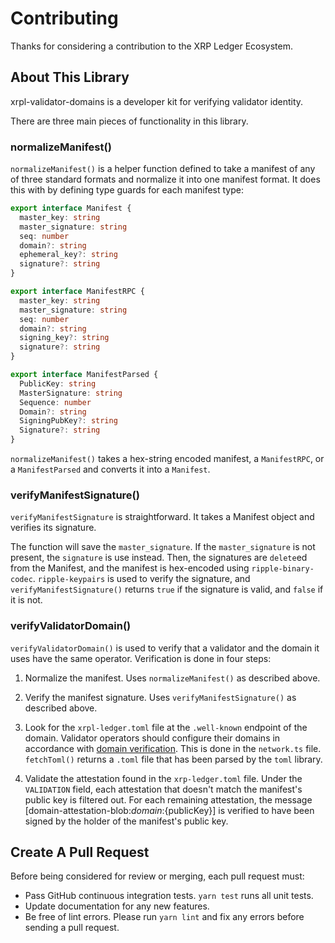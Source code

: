 # Contributing

Thanks for considering a contribution to the XRP Ledger Ecosystem.

## About This Library
xrpl-validator-domains is a developer kit for verifying validator identity.

There are three main pieces of functionality in this library.


### normalizeManifest()

`normalizeManifest()` is a helper function defined to take a manifest of any of three standard formats and normalize it into one manifest format. It does this with by defining type guards for each manifest type:

```ts
export interface Manifest {
  master_key: string
  master_signature: string
  seq: number
  domain?: string
  ephemeral_key?: string
  signature?: string
}
```

```ts
export interface ManifestRPC {
  master_key: string
  master_signature: string
  seq: number
  domain?: string
  signing_key?: string
  signature?: string
}
```

```ts
export interface ManifestParsed {
  PublicKey: string
  MasterSignature: string
  Sequence: number
  Domain?: string
  SigningPubKey?: string
  Signature?: string
}
```

`normalizeManifest()` takes a hex-string encoded manifest, a `ManifestRPC`, or a `ManifestParsed` and converts it into a `Manifest`.


### verifyManifestSignature()

`verifyManifestSignature` is straightforward. It takes a Manifest object and verifies its signature.

The function will save the `master_signature`. If the `master_signature` is not present, the `signature` is use instead. Then, the signatures are `delete`ed from the Manifest, and the manifest is hex-encoded using `ripple-binary-codec`. `ripple-keypairs` is used to verify the signature, and `verifyManifestSignature()` returns `true` if the signature is valid, and `false` if it is not.


### verifyValidatorDomain()

`verifyValidatorDomain()` is used to verify that a validator and the domain it uses have the same operator. Verification is done in four steps:

1. Normalize the manifest. Uses `normalizeManifest()` as described above.
   
2. Verify the manifest signature. Uses `verifyManifestSignature()` as described above.

3. Look for the `xrpl-ledger.toml` file at the `.well-known` endpoint of the domain. Validator operators should configure their domains in accordance with [domain verification](https://xrpl.org/xrp-ledger-toml.html#domain-verification). This is done in the `network.ts` file. `fetchToml()` returns a `.toml` file that has been parsed by the `toml` library.

4. Validate the attestation found in the `xrp-ledger.toml` file. Under the `VALIDATION` field, each attestation that doesn't match the manifest's public key is filtered out. For each remaining attestation, the message [domain-attestation-blob:${domain}:${publicKey}] is verified to have been signed by the holder of the manifest's public key.

## Create A Pull Request
Before being considered for review or merging, each pull request must:

- Pass GitHub continuous integration tests. `yarn test` runs all unit tests.
- Update documentation for any new features.
- Be free of lint errors. Please run `yarn lint` and fix any errors before sending a pull request.